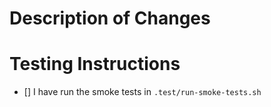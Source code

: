 # Description of Changes

# Testing Instructions
- [] I have run the smoke tests in `.test/run-smoke-tests.sh`
